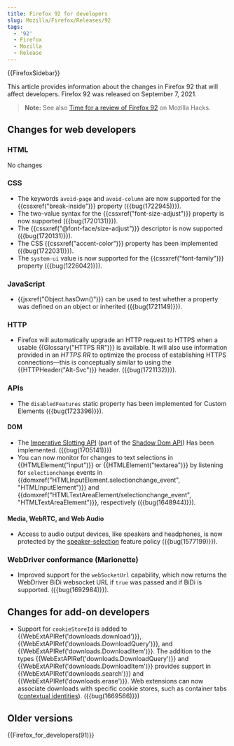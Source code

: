 ```yaml
---
title: Firefox 92 for developers
slug: Mozilla/Firefox/Releases/92
tags:
  - '92'
  - Firefox
  - Mozilla
  - Release
---
```

{{FirefoxSidebar}}

This article provides information about the changes in Firefox 92 that will affect developers. Firefox 92 was released on September 7, 2021.

> **Note:** See also [Time for a review of Firefox 92](https://hacks.mozilla.org/2021/09/time-for-a-review-of-firefox-92/) on Mozilla Hacks.

## Changes for web developers

### HTML

No changes

### CSS

- The keywords `avoid-page` and `avoid-column` are now supported for the {{cssxref("break-inside")}} property ({{bug(1722945)}}).
- The two-value syntax for the {{cssxref("font-size-adjust")}} property is now supported ({{bug(1720131)}}).
- The {{cssxref("@font-face/size-adjust")}} descriptor is now supported ({{bug(1720131)}}).
- The CSS {{cssxref("accent-color")}} property has been implemented ({{bug(1722031)}}).
- The `system-ui` value is now supported for the {{cssxref("font-family")}} property ({{bug(1226042)}}).

### JavaScript

- {{jsxref("Object.hasOwn()")}} can be used to test whether a property was defined on an object or inherited ({{bug(1721149)}}).

### HTTP

- Firefox will automatically upgrade an HTTP request to HTTPS when a usable {{Glossary("HTTPS RR")}} is available.
  It will also use information provided in an _HTTPS RR_ to optimize the process of establishing HTTPS connections⁠—this is conceptually similar to using the {{HTTPHeader("Alt-Svc")}} header.
  ({{bug(1721132)}}).

### APIs

- The `disabledFeatures` static property has been implemented for Custom Elements ({{bug(1723396)}}).

#### DOM

- The [Imperative Slotting API](/en-US/docs/Web/API/HTMLSlotElement) (part of the [Shadow Dom API](/en-US/docs/Web/Web_Components/Using_shadow_DOM)) Has been implemented. ({{bug(1705141)}})
- You can now monitor for changes to text selections in {{HTMLElement("input")}} or {{HTMLElement("textarea")}} by listening for `selectionchange` events in {{domxref("HTMLInputElement.selectionchange_event", "HTMLInputElement")}} and {{domxref("HTMLTextAreaElement/selectionchange_event", "HTMLTextAreaElement")}}, respectively ({{bug(1648944)}}).

#### Media, WebRTC, and Web Audio

- Access to audio output devices, like speakers and headphones, is now protected by the [speaker-selection](speaker-selection) feature policy ({{bug(1577199)}}).

### WebDriver conformance (Marionette)

- Improved support for the `webSocketUrl` capability, which now returns the WebDriver BiDi websocket URL if `true` was passed and if BiDi is supported. ({{bug(1692984)}}).

## Changes for add-on developers

- Support for `cookieStoreId` is added to {{WebExtAPIRef('downloads.download')}}, {{WebExtAPIRef('downloads.DownloadQuery')}}, and {{WebExtAPIRef('downloads.DownloadItem')}}. The addition to the types {{WebExtAPIRef('downloads.DownloadQuery')}} and {{WebExtAPIRef('downloads.DownloadItem')}} provides support in {{WebExtAPIRef('downloads.search')}} and {{WebExtAPIRef('downloads.erase')}}. Web extensions can now associate downloads with specific cookie stores, such as container tabs ([contextual identities](/en-US/docs/Mozilla/Add-ons/WebExtensions/Work_with_contextual_identities)). ({{bug(1669566)}})

## Older versions

{{Firefox_for_developers(91)}}
